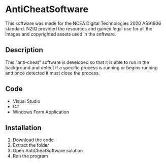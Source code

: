 # AntiCheatSoftware
This software was made for the NCEA Digital Technologies 2020 AS91906 standard. NZIQ provided the resources and gained legal use for all the images and copyrighted assets used in the software.

## Description
This "anti-cheat" software is developed so that it is able to run in the background and detect if a specific process is running or begins running and once detected it must close the process.

## Code
* Visual Studio
* C#
* Windows Form Application

## Installation
1. Download the code
2. Extract the folder
2. Open AntiCheatSoftware solution
3. Run the program 

